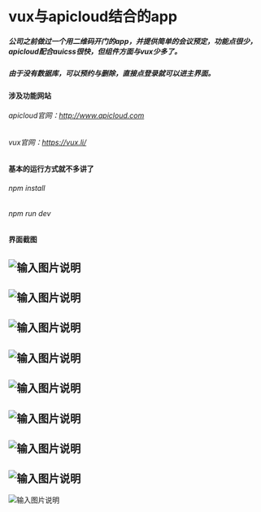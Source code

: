 # vux与apicloud结合的app

##### 公司之前做过一个用二维码开门的app，并提供简单的会议预定，功能点很少，apicloud配合auicss很快，但组件方面与vux少多了。
##### 由于没有数据库，可以预约与删除，直接点登录就可以进主界面。

#### 涉及功能网站
###### apicloud官网：http://www.apicloud.com
###### vux官网：https://vux.li/

#### 基本的运行方式就不多讲了
###### npm install
###### npm run dev

#### 界面截图
![输入图片说明](https://gitee.com/uploads/images/2018/0110/004414_c87bcb50_87848.png "127.0.0.1-8080-(iPhone 6).png")
---------
![输入图片说明](https://gitee.com/uploads/images/2018/0110/004438_bf72580a_87848.png "127.0.0.1-8080-(iPhone 6) (1).png")
---------
![输入图片说明](https://gitee.com/uploads/images/2018/0110/004453_e2425ff2_87848.png "127.0.0.1-8080-(iPhone 6) (2).png")
---------
![输入图片说明](https://gitee.com/uploads/images/2018/0110/004501_41068362_87848.png "127.0.0.1-8080-(iPhone 6) (3).png")
---------
![输入图片说明](https://gitee.com/uploads/images/2018/0110/004509_1e9753f4_87848.png "127.0.0.1-8080-(iPhone 6) (4).png")
---------
![输入图片说明](https://gitee.com/uploads/images/2018/0110/004517_fb741762_87848.png "127.0.0.1-8080-(iPhone 6) (5).png")
---------
![输入图片说明](https://gitee.com/uploads/images/2018/0110/004525_f7fb09c9_87848.png "127.0.0.1-8080-(iPhone 6) (6).png")
---------
![输入图片说明](https://gitee.com/uploads/images/2018/0110/004536_974e9a6b_87848.png "127.0.0.1-8080-(iPhone 6) (8).png")
---------
![输入图片说明](https://gitee.com/uploads/images/2018/0110/004552_349fc7e4_87848.png "127.0.0.1-8080-(iPhone 6) (9).png")